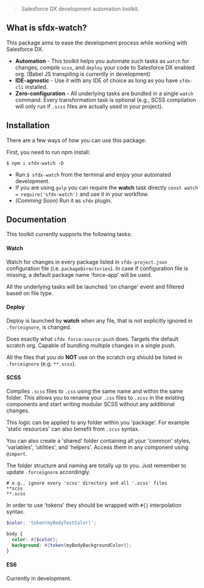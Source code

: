 > Salesforce DX development automation toolkit.

## What is sfdx-watch?

This package aims to ease the development process while working with Salesforce DX.

- **Automation** - This toolkit helps you automate such tasks as `watch` for changes, compile `scss`, and `deploy` your code to Salesforce DX enabled org. (Babel JS transpiling is currently in development)
- **IDE-agnostic** - Use it with any IDE of choice as long as you have `sfdx-cli` installed.
- **Zero-configuration** - All underlying tasks are bundled in a single `watch` command. Every transformation task is optional (e.g., SCSS compilation will only run if `.scss` files are actually used in your project).

## Installation

There are a few ways of how you can use this package:

First, you need to run npm install:

```console
$ npm i sfdx-watch -D
```

- Run `$ sfdx-watch` from the terminal and enjoy your automated development.
- If you are using `gulp` you can require the **watch** task directly `const watch = require('sfdx-watch')` and use it in your workflow.
- *(Comming Soon)* Run it as `sfdx` plugin.

## Documentation

This toolkit currently supports the following tasks:

#### Watch

Watch for changes in every package listed in `sfdx-project.json` configuration file (i.e. `packageDirectories`). In case if configuration file is missing, a default package name 'force-app' will be used.

All the underlying tasks will be launched 'on change' event and filtered based on file type.

#### Deploy

Deploy is launched by **watch** when any file, that is not explicitly ignored in `.forceignore`, is changed.

Does exactly what `sfdx force:source:push` does. Targets the default scratch org. Capable of bundling multiple changes in a single push.

All the files that you do **NOT** use on the scratch org should be listed in `.forceignore` (e.g. `**.scss`).

#### SCSS

Compiles `.scss` files to `.css` using the same name and within the same folder. This allows you to rename your `.css` files to `.scss` in the existing components and start writing modular SCSS without any additional changes.

This logic can be applied to any folder within you 'package'. For example 'static resources' can also benefit from `.scss` syntax.

You can also create a 'shared' folder containing all your 'common' styles, 'variables', 'utilities', and 'helpers'. Access them in any component using `@import`.

The folder structure and naming are totally up to you. Just remember to update `.forceignore` accordingly.

```
# e.g., ignore every 'scss' directory and all '.scss' files
**scss
**.scss
```

In order to use 'tokens' they should be wrapped with `#{}` interpolation syntax.

```scss
$color: 'token(myBodyTextColor)';

body {
  color: #{$color};
  background: #{token(myBodyBackgroundColor)};
}
```

#### ES6

Currently in development.
